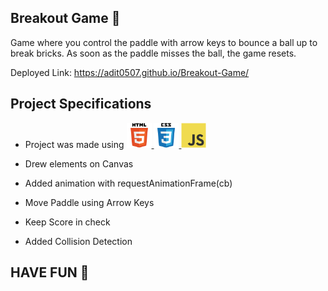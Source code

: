 ## Breakout Game 🏀

Game where you control the paddle with arrow keys to bounce a ball up to break bricks. As soon as the paddle misses the ball, the game resets. 

Deployed Link: https://adit0507.github.io/Breakout-Game/

## Project Specifications
- Project was made using <a href="https://www.w3.org/html/" target="_blank"> <img src="https://raw.githubusercontent.com/devicons/devicon/master/icons/html5/html5-original-wordmark.svg" alt="html5" width="40" height="40"/> </a>  <a href="https://www.w3schools.com/css/" target="_blank"> <img src="https://raw.githubusercontent.com/devicons/devicon/master/icons/css3/css3-original-wordmark.svg" alt="css3" width="40" height="40"/> </a>  <a href="https://developer.mozilla.org/en-US/docs/Web/JavaScript" target="_blank"> <img src="https://raw.githubusercontent.com/devicons/devicon/master/icons/javascript/javascript-original.svg" alt="javascript" width="40" height="40"/> </a>

- Drew elements on Canvas
- Added animation with requestAnimationFrame(cb)
- Move Paddle using Arrow Keys
- Keep Score in check
- Added Collision Detection 

## HAVE FUN 🎉

